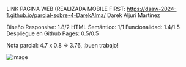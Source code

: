 LINK PAGINA WEB (REALIZADA MOBILE FIRST: https://dsaw-2024-1.github.io/parcial-sobre-4-DarekAlma/
Darek Aljuri Martinez


Diseño Responsive:  1.8/2
HTML Semántico:	1/1
Funcionalidad: 1.4/1.5
Despliegue en Github Pages:  0.5/0.5

Nota parcial: 4.7 x 0.8 -> 3.76, ¡buen trabajo!

![image](https://github.com/DSAW-2024-1/parcial-sobre-4-DarekAlma/assets/50994778/15cf6be9-f0e5-4dc9-97e6-ab65fb450b34)
